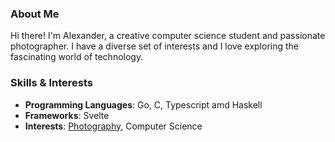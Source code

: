 ### About Me
Hi there! I'm Alexander, a creative computer science student and passionate photographer. I have a diverse set of interests and I love exploring the fascinating world of technology.

### Skills & Interests
- **Programming Languages**: Go, C, Typescript amd Haskell
- **Frameworks**: Svelte
- **Interests**: [Photography](https://journal.ax4w.me), Computer Science

